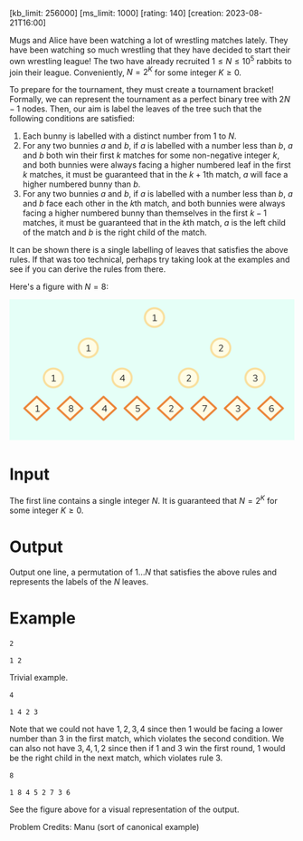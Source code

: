 [kb_limit: 256000]
[ms_limit: 1000]
[rating: 140]
[creation: 2023-08-21T16:00]

Mugs and Alice have been watching a lot of wrestling matches lately. They have been watching so much wrestling that they have decided to start their own wrestling league! The two have already recruited $1 \le N \le 10^5$ rabbits to join their league. Conveniently, $N = 2^K$ for some integer $K \ge 0$.

To prepare for the tournament, they must create a tournament bracket! Formally, we can represent the tournament as a perfect binary tree with $2N - 1$ nodes. Then, our aim is label the leaves of the tree such that the following conditions are satisfied:

1. Each bunny is labelled with a distinct number from $1$ to $N$.
2. For any two bunnies $a$ and $b$, if $a$ is labelled with a number less than $b$, $a$ and $b$ both win their first $k$ matches for some non-negative integer $k$, and both bunnies were always facing a higher numbered leaf in the first $k$ matches, it must be guaranteed that in the $k + 1$th match, $a$ will face a higher numbered bunny than $b$.
3. For any two bunnies $a$ and $b$, if $a$ is labelled with a number less than $b$, $a$ and $b$ face each other in the $k$th match, and both bunnies were always facing a higher numbered bunny than themselves in the first $k -1$ matches, it must be guaranteed that in the $k$th match, $a$ is the left child of the match and $b$ is the right child of the match. 

It can be shown there is a single labelling of leaves that satisfies the above rules. If that was too technical, perhaps try taking look at the examples and see if you can derive the rules from there.

Here's a figure with $N = 8$:

![Bracket](tournament_backet_n_8.svg)

# Input

The first line contains a single integer $N$. It is guaranteed that $N = 2^K$ for some integer $K \ge 0$. 

# Output

Output one line, a permutation of $1 \ldots N$ that satisfies the above rules and represents the labels of the $N$ leaves. 

# Example
```in
2
```
```out
1 2
```
Trivial example.
```in
4
```
```out
1 4 2 3
```
Note that we could not have $1, 2, 3, 4$ since then $1$ would be facing a lower number than $3$ in the first match, which violates the second condition. We can also not have $3, 4, 1, 2$ since then if $1$ and $3$ win the first round, $1$ would be the right child in the next match, which violates rule 3.

```in
8
```
```out
1 8 4 5 2 7 3 6
```
See the figure above for a visual representation of the output.

Problem Credits: Manu (sort of canonical example)